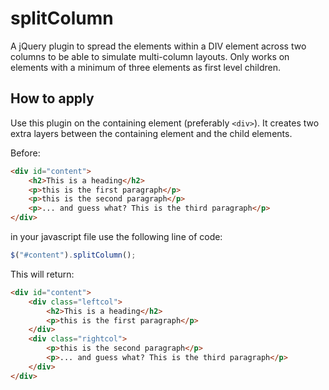 splitColumn
===========

A jQuery plugin to spread the elements within a DIV element across two columns to be able to simulate multi-column layouts. Only works on elements with a minimum of three elements as first level children.

How to apply
------------
Use this plugin on the containing element (preferably ```<div>```). It creates two extra layers between the containing element and the child elements.

Before:
```HTML
<div id="content">
    <h2>This is a heading</h2>
    <p>this is the first paragraph</p>
    <p>this is the second paragraph</p>
    <p>... and guess what? This is the third paragraph</p>
</div>
```
in your javascript file use the following line of code:
```JavaScript
$("#content").splitColumn();
```
This will return:
```HTML
<div id="content">
    <div class="leftcol">
        <h2>This is a heading</h2>
        <p>this is the first paragraph</p>
    </div>
    <div class="rightcol">
        <p>this is the second paragraph</p>
        <p>... and guess what? This is the third paragraph</p>
    </div>
</div>
```
